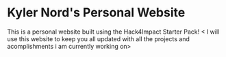 # Kyler Nord's Personal Website
This is a personal website built using the Hack4Impact Starter Pack!
< I will use this website to keep you all updated with all the projects and acomplishments i am currently working on>
